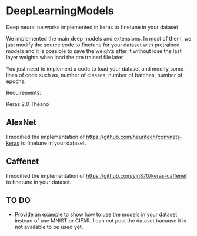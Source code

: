 # DeepLearningModels
 Deep neural networks implemented in keras to finetune in your dataset
 
 We implemented the main deep models and extensions. In most of them, we just modify the source code to finetune for your dataset with pretrained models and it is possible to save the weights after it without lose the last layer weights when load the pre trained file later.
 
 You just need to implement a code to load your dataset and modify some lines of code such as, number of classes, number of batches, number of epochs.
 
 Requirements:
 
 Keras 2.0
 Theano
 
 
 ## AlexNet
 
 I modified the implementation of https://github.com/heuritech/convnets-keras to finetune in your dataset.

 
## Caffenet

I modified the implementation of https://github.com/yjn870/keras-caffenet to finetune in your dataset.




## TO DO

 - Provide an example to show how to use the models in your dataset instead of use MNIST or CIFAR. I can not post the dataset bacause it is not available to be used yet.
